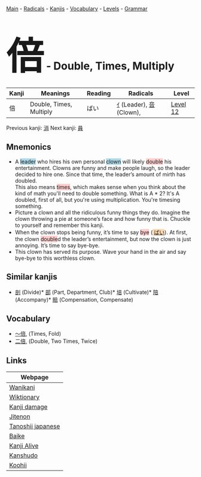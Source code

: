 <style> bigfont {font-size: 100px}</style>
[Main](../index.md) -
[Radicals](../radicals.md) -
[Kanjis](../kanjis.md) -
[Vocabulary](../vocabulary.md) -
[Levels](../levels.md) -
[Grammar](../grammar.md)
# <bigfont> 倍</bigfont> - Double, Times, Multiply 

| Kanji | Meanings | Reading | Radicals | Level |
| --- | --- | --- | --- | --- |
| 倍 | Double, Times, Multiply | ばい | [ｲ](../radicals/ｲ.md) (Leader), [咅](../radicals/咅.md) (Clown),  | [Level 12](../levels/wk_level12.md) |

Previous kanji: [消](消.md) Next kanji: [員](員.md) 

## Mnemonics
 * A <span style="background-color:#ADD8E6"> leader</span> who hires his own personal <span style="background-color:#ADD8E6"> clown</span> will likely <span style="background-color:#ffcccb"> double</span> his entertainment. Clowns are funny and make people laugh, so the leader decided to hire one. Since that time, the leader’s amount of mirth has doubled. <br />This also means <span style="background-color:#ffcccb"> times</span>, which makes sense when you think about the kind of math you'll need to double something. What is A * 2? It's A doubled, first of all, but you're using multiplication. You're timesing something.
* Picture a clown and all the ridiculous funny things they do. Imagine the clown throwing a pie at someone’s face and how funny that is. Chuckle to yourself and remember this kanji.
* When the clown stops being funny, it’s time to say <span style="background-color:#ffcccb"> bye</span> (<span style="background-color:#fed8b1"> [ばい](https://jisho.org/search/ばい)</span>). At first, the clown <span style="background-color:#ffcccb"> double</span>d the leader’s entertainment, but now the clown is just annoying. It’s time to say bye-bye.
* This clown has served its purpose. Wave your hand in the air and say bye-bye to this worthless clown.


## Similar kanjis
 * [剖](剖.md) (Divide)* [部](部.md) (Part, Department, Club)* [培](培.md) (Cultivate)* [陪](陪.md) (Accompany)* [賠](賠.md) (Compensation, Compensate)


## Vocabulary
 * [〜倍](../vocabulary/倍.md), (Times, Fold)
* [二倍](../vocabulary/倍.md), (Double, Two Times, Twice)



## Links 

| Webpage |
| --- |
| [Wanikani          ](https://www.wanikani.com/kanji/倍) |
| [Wiktionary        ](https://en.wiktionary.org/wiki/倍) |
| [Kanji damage      ](http://www.kanjidamage.com/kanji/search?utf8=✓&q=倍) |
| [Jitenon           ](https://jitenon.com/kanji/倍) |
| [Tanoshii japanese ](https://www.tanoshiijapanese.com/dictionary/kanji.cfm?k=倍) |
| [Baike             ](https://baike.baidu.com/item/倍) |
| [Kanji Alive       ](https://app.kanjialive.com/倍) |
| [Kanshudo          ](https://www.kanshudo.com/searchmn?q=倍) |
| [Koohii            ](https://kanji.koohii.com/study/kanji/倍) |
